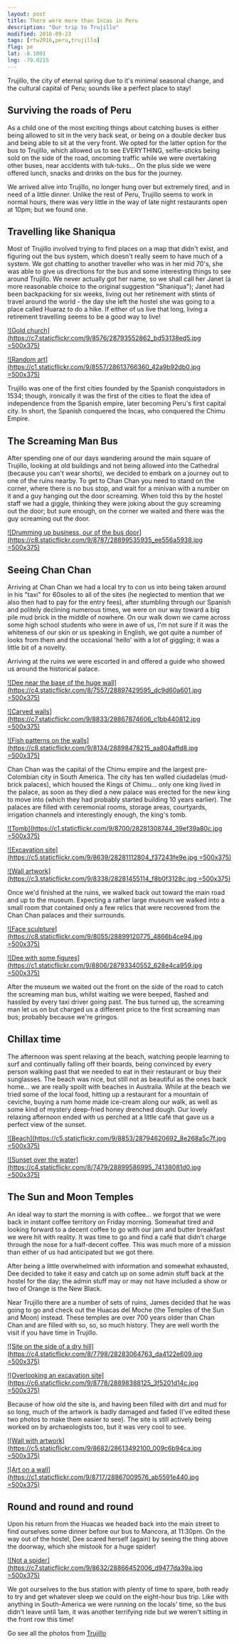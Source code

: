 ```yaml
---
layout: post
title: There were more than Incas in Peru
description: "Our trip to Trujillo"
modified: 2016-09-23
tags: [rtw2016,peru,trujillo]
flag: pe
lat: -8.1091
lng: -79.0215
---
```



Trujillo, the city of eternal spring due to it's minimal seasonal change, and the cultural capital of Peru; sounds like a perfect place to stay!

Surviving the roads of Peru
---------------------------
As a child one of the most exciting things about catching buses is either being allowed to sit in the very back seat, or being on a double decker bus and being able to sit at the very front. We opted for the latter option for the bus to Trujillo, which allowed us to see EVERYTHING, selfie-sticks being sold on the side of the road, oncoming traffic while we were overtaking other buses, near accidents with tuk-tuks... On the plus side we were offered lunch, snacks and drinks on the bus for the journey.

We arrived alive into Trujillo, no longer hung over but extremely tired, and in need of a little dinner. Unlike the rest of Peru, Trujillo seems to work in normal hours, there was very little in the way of late night restaurants open at 10pm; but we found one.

Travelling like Shaniqua
------------------------
Most of Trujillo involved trying to find places on a map that didn't exist, and figuring out the bus system, which doesn't really seem to have much of a system. We got chatting to another traveller who was in her mid 70's, she was able to give us directions for the bus and some interesting things to see around Trujillo. We never actually got her name, so we shall call her Janet (a more reasonable choice to the original suggestion "Shaniqua"); Janet had been backpacking for six weeks, living out her retirement with stints of travel around the world - the day she left the hostel she was going to a place called Huaraz to do a hike. If either of us live that long, living a retirement travelling seems to be a good way to live!

[![Gold church](https://c7.staticflickr.com/9/8576/28793552862_bd53138ed5.jpg =500x375)](https://www.flickr.com/photos/140698305@N05/28793552862/in/album-72157671371851352/)

[![Random art](https://c1.staticflickr.com/9/8557/28613766360_42a9b92db0.jpg =500x375)](https://www.flickr.com/photos/140698305@N05/28613766360/in/album-72157671371851352/)

Trujillo was one of the first cities founded by the Spanish conquistadors in 1534; though, ironically it was the first of the cities to float the idea of independence from the Spanish empire, later becoming Peru's first capital city. In short, the Spanish conquered the Incas, who conquered the Chimu Empire.

The Screaming Man Bus
---------------------
After spending one of our days wandering around the main square of Trujillo, looking at old buildings and not being allowed into the Cathedral (because you can't wear shorts), we decided to embark on a journey out to one of the ruins nearby. To get to Chan Chan you need to stand on the corner, where there is no bus stop, and wait for a minivan with a number on it and a guy hanging out the door screaming. When told this by the hostel staff we had a giggle, thinking they were joking about the guy screaming out the door; but sure enough, on the corner we waited and there was the guy screaming out the door.

[![Drumming up business, our of the bus door](https://c8.staticflickr.com/9/8787/28899535935_ee556a5938.jpg =500x375)](https://www.flickr.com/photos/140698305@N05/28899535935/in/album-72157671371851352/)

Seeing Chan Chan
----------------
Arriving at Chan Chan we had a local try to con us into being taken around in his "taxi" for 60soles to all of the sites (he neglected to mention that we also then had to pay for the entry fees), after stumbling through our Spanish and politely declining numerous times, we were on our way toward a big pile mud brick in the middle of nowhere. On our walk down we came across some high school students who were in awe of us, I'm not sure if it was the whiteness of our skin or us speaking in English, we got quite a number of looks from them and the occasional 'hello' with a lot of giggling; it was a little bit of a novelty.

Arriving at the ruins we were escorted in and offered a guide who showed us around the historical palace.

[![Dee near the base of the huge wall](https://c4.staticflickr.com/8/7557/28897429595_dc9d60a601.jpg =500x375)](https://www.flickr.com/photos/140698305@N05/28897429595/in/album-72157671371851352/)

[![Carved walls](https://c7.staticflickr.com/9/8833/28867874606_c1bb440812.jpg =500x375)](https://www.flickr.com/photos/140698305@N05/28867874606/in/album-72157671371851352/)

[![Fish patterns on the walls](https://c8.staticflickr.com/9/8134/28898478215_aa804affd8.jpg =500x375)](https://www.flickr.com/photos/140698305@N05/28898478215/in/album-72157671371851352/)

Chan Chan was the capital of the Chimu empire and the largest pre-Colombian city in South America. The city has ten walled ciudadelas (mud-brick palaces), which housed the Kings of Chimu... only one king lived in the palace, as soon as they died a new palace was erected for the new king to move into (which they had probably started building 10 years earlier). The palaces are filled with ceremonial rooms, storage areas, courtyards, irrigation channels and interestingly enough, the king's tomb.

[![Tomb](https://c1.staticflickr.com/9/8700/28281308744_39ef39a80c.jpg =500x375)](https://www.flickr.com/photos/140698305@N05/28281308744/in/album-72157671371851352/)

[![Excavation site](https://c5.staticflickr.com/9/8639/28281112804_f37243fe9e.jpg =500x375)](https://www.flickr.com/photos/140698305@N05/28281112804/in/album-72157671371851352/)

[![Wall artwork](https://c3.staticflickr.com/9/8338/28281455114_f8b0f3128c.jpg =500x375)](https://www.flickr.com/photos/140698305@N05/28281455114/in/album-72157671371851352/)


Once we'd finished at the ruins, we walked back out toward the main road and up to the museum. Expecting a rather large museum we walked into a small room that contained only a few relics that were recovered from the Chan Chan palaces and their surrounds.

[![Face sculpture](https://c8.staticflickr.com/9/8055/28899120775_4866b4ce94.jpg =500x375)](https://www.flickr.com/photos/140698305@N05/28899120775/in/album-72157671371851352/)

[![Dee with some figures](https://c1.staticflickr.com/9/8806/28793340552_628e4ca959.jpg =500x375)](https://www.flickr.com/photos/140698305@N05/28793340552/in/album-72157671371851352/)

After the museum we waited out the front on the side of the road to catch the screaming man bus, whilst waiting we were beeped, flashed and hassled by every taxi driver going past. The bus turned up, the screaming man let us on but charged us a different price to the first screaming man bus; probably because we're gringos.

Chillax time
------------
The afternoon was spent relaxing at the beach, watching people learning to surf and continually falling off their boards, being convinced by every person walking past that we needed to eat in their restaurant or buy their sunglasses. The beach was nice, but still not as beautiful as the ones back home... we are really spoilt with beaches in Australia. While at the beach we tried some of the local food, hitting up a restaurant for a mountain of ceviche, buying a rum home made ice-cream along our walk, as well as some kind of mystery deep-fried honey drenched dough. Our lovely relaxing afternoon ended with us perched at a little café that gave us a perfect view of the sunset.


[![Beach](https://c5.staticflickr.com/9/8853/28794620692_8e268a5c7f.jpg =500x375)](https://www.flickr.com/photos/140698305@N05/28794620692/in/album-72157671371851352/)

[![Sunset over the water](https://c4.staticflickr.com/8/7479/28899586995_74138081d0.jpg =500x375)](https://www.flickr.com/photos/140698305@N05/28899586995/in/album-72157671371851352/)


The Sun and Moon Temples
------------------------
An ideal way to start the morning is with coffee... we forgot that we were back in instant coffee territory on Friday morning. Somewhat tired and looking forward to a decent coffee to go with our jam and butter breakfast we were hit with reality. It was time to go and find a café that didn't charge through the nose for a half-decent coffee. This was much more of a mission than either of us had anticipated but we got there.

After being a little overwhelmed with information and somewhat exhausted, Dee decided to take it easy and catch up on some admin stuff back at the hostel for the day; the admin stuff may or may not have included a show or two of Orange is the New Black.

Near Trujillo there are a number of sets of ruins, James decided that he was going to go and check out the Huacas del Moche (the Temples of the Sun and Moon) instead. These temples are over 700 years older than Chan Chan and are filled with so, so, so much history. They are well worth the visit if you have time in Trujillo.

[![Site on the side of a dry hill](https://c4.staticflickr.com/8/7798/28283064763_da4122e609.jpg =500x375)](https://www.flickr.com/photos/140698305@N05/28283064763/in/album-72157671371851352/)

[![Overlooking an excavation site](https://c6.staticflickr.com/9/8778/28898388125_3f5201d14c.jpg =500x375)](https://www.flickr.com/photos/140698305@N05/28898388125/in/album-72157671371851352/)

Because of how old the site is, and having been filled with dirt and mud for so long, much of the artwork is badly damaged and faded (I've edited these two photos to make them easier to see). The site is still actively being worked on by archaeologists too, but it was very cool to see.

[![Wall with artwork](https://c5.staticflickr.com/9/8682/28613492100_009c6b94ca.jpg =500x375)](https://www.flickr.com/photos/140698305@N05/28613492100/in/album-72157671371851352/)

[![Art on a wall](https://c1.staticflickr.com/9/8717/28867009576_ab5591e440.jpg =500x375)](https://www.flickr.com/photos/140698305@N05/28867009576/in/album-72157671371851352/)


Round and round and round
-------------------------
Upon his return from the Huacas we headed back into the main street to find ourselves some dinner before our bus to Mancora, at 11:30pm. On the way out of the hostel, Dee scared herself (again) by seeing the thing above the doorway, which she mistook for a huge spider!

[![Not a spider](https://c7.staticflickr.com/9/8632/28866452006_d9477da39a.jpg =500x375)](https://www.flickr.com/photos/140698305@N05/28866452006/in/album-72157671371851352/)

We got ourselves to the bus station with plenty of time to spare, both ready to try and get whatever sleep we could on the eight-hour bus trip. Like with anything in South-America we were running on the locals' time, so the bus didn't leave until 1am, it was another terrifying ride but we weren't sitting in the front row this time!


Go see all the photos from [Trujillo](https://www.flickr.com/photos/140698305@N05/albums/72157671371851352)
